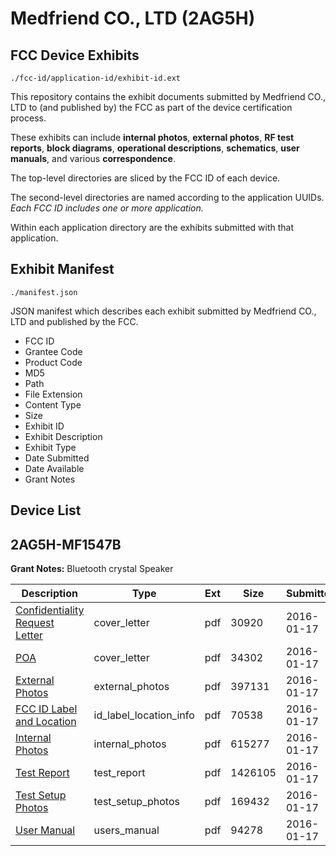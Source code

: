 # Medfriend CO., LTD (2AG5H)
## FCC Device Exhibits

```
./fcc-id/application-id/exhibit-id.ext
```

This repository contains the exhibit documents submitted by Medfriend CO., LTD to (and published by) the FCC as part of the device certification process.

These exhibits can include **internal photos**, **external photos**, **RF test reports**, **block diagrams**, **operational descriptions**, **schematics**, **user manuals**, and various **correspondence**.

The top-level directories are sliced by the FCC ID of each device.

The second-level directories are named according to the application UUIDs. *Each FCC ID includes one or more application.*

Within each application directory are the exhibits submitted with that application. 

## Exhibit Manifest

```
./manifest.json
```

JSON manifest which describes each exhibit submitted by Medfriend CO., LTD and published by the FCC.

- FCC ID
- Grantee Code
- Product Code
- MD5
- Path
- File Extension
- Content Type
- Size
- Exhibit ID
- Exhibit Description
- Exhibit Type
- Date Submitted
- Date Available
- Grant Notes

## Device List
## 2AG5H-MF1547B
**Grant Notes:** Bluetooth crystal Speaker

| Description | Type | Ext | Size | Submitted | Available |
| ----------- | ---- | --- | ---- | --------- | --------- |
| [Confidentiality Request Letter](2AG5H-MF1547B/e46495548c84c0e014eb8881a7d47427/2874913.pdf) | cover_letter | pdf | 30920 | 2016-01-17 | 2016-01-17 |
| [POA](2AG5H-MF1547B/e46495548c84c0e014eb8881a7d47427/2874914.pdf) | cover_letter | pdf | 34302 | 2016-01-17 | 2016-01-17 |
| [External Photos](2AG5H-MF1547B/e46495548c84c0e014eb8881a7d47427/2874915.pdf) | external_photos | pdf | 397131 | 2016-01-17 | 2016-01-17 |
| [FCC ID Label and Location](2AG5H-MF1547B/e46495548c84c0e014eb8881a7d47427/2874917.pdf) | id_label_location_info | pdf | 70538 | 2016-01-17 | 2016-01-17 |
| [Internal Photos](2AG5H-MF1547B/e46495548c84c0e014eb8881a7d47427/2874916.pdf) | internal_photos | pdf | 615277 | 2016-01-17 | 2016-01-17 |
| [Test Report](2AG5H-MF1547B/e46495548c84c0e014eb8881a7d47427/2874918.pdf) | test_report | pdf | 1426105 | 2016-01-17 | 2016-01-17 |
| [Test Setup Photos](2AG5H-MF1547B/e46495548c84c0e014eb8881a7d47427/2874919.pdf) | test_setup_photos | pdf | 169432 | 2016-01-17 | 2016-01-17 |
| [User Manual](2AG5H-MF1547B/e46495548c84c0e014eb8881a7d47427/2874920.pdf) | users_manual | pdf | 94278 | 2016-01-17 | 2016-01-17 |
